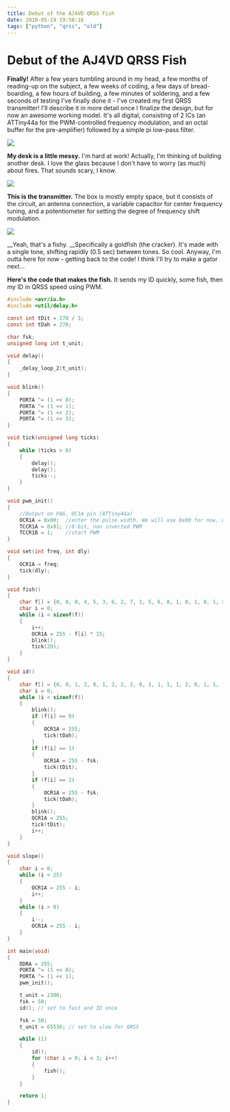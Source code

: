 ```yaml
---
title: Debut of the AJ4VD QRSS Fish
date: 2010-05-19 19:58:16
tags: ["python", "qrss", "old"]
---
```


# Debut of the AJ4VD QRSS Fish

__Finally!__ After a few years tumbling around in my head, a few months of reading-up on the subject, a few weeks of coding, a few days of bread-boarding, a few hours of building, a few minutes of soldering, and a few seconds of testing I've finally done it - I've created my first QRSS transmitter! I'll describe it in more detail once I finalize the design, but for now an awesome working model. It's all digital, consisting of 2 ICs (an ATTiny44a for the PWM-controlled frequency modulation, and an octal buffer for the pre-amplifier) followed by a simple pi low-pass filter.

<div class="text-center img-border">

[![](qrss-desk_thumb.jpg)](qrss-desk.jpg)

</div>

__My desk is a little messy.__ I'm hard at work! Actually, I'm thinking of building another desk. I love the glass because I don't have to worry (as much) about fires. That sounds scary, I know.

<div class="text-center img-border">

[![](qrss-transmitter_thumb.jpg)](qrss-transmitter.jpg)

</div>

__This is the transmitter.__ The box is mostly empty space, but it consists of the circuit, an antenna connection, a variable capacitor for center frequency tuning, and a potentiometer for setting the degree of frequency shift modulation.

<div class="text-center img-border">

[![](qrss-fish_thumb.jpg)](qrss-fish.png)

</div>

__Yeah, that's a fishy. __Specifically a goldfish (the cracker). It's made with a single tone, shifting rapidly (0.5 sec) between tones. So cool. Anyway, I'm outta here for now - getting back to the code! I think I'll try to make a gator next...

__Here's the code that makes the fish.__ It sends my ID quickly, some fish, then my ID in QRSS speed using PWM.

```c
#include <avr/io.h>
#include <util/delay.h>

const int tDit = 270 / 3;
const int tDah = 270;

char fsk;
unsigned long int t_unit;

void delay()
{
    _delay_loop_2(t_unit);
}

void blink()
{
    PORTA ^= (1 << 0);
    PORTA ^= (1 << 1);
    PORTA ^= (1 << 2);
    PORTA ^= (1 << 3);
}

void tick(unsigned long ticks)
{
    while (ticks > 0)
    {
        delay();
        delay();
        ticks--;
    }
}

void pwm_init()
{
    //Output on PA6, OC1A pin (ATTiny44a)
    OCR1A = 0x00;  //enter the pulse width. We will use 0x00 for now, which is 0 power.
    TCCR1A = 0x81; //8-bit, non inverted PWM
    TCCR1B = 1;    //start PWM
}

void set(int freq, int dly)
{
    OCR1A = freq;
    tick(dly);
}

void fish()
{
    char f[] = {0, 0, 0, 4, 5, 3, 6, 2, 7, 1, 5, 6, 8, 1, 8, 1, 8, 1, 8, 1, 8, 2, 7, 3, 6, 2, 7, 1, 8, 1, 8, 4, 5, 2, 3, 6, 7, 0, 0, 0};
    char i = 0;
    while (i < sizeof(f))
    {
        i++;
        OCR1A = 255 - f[i] * 15;
        blink();
        tick(20);
    }
}

void id()
{
    char f[] = {0, 0, 1, 2, 0, 1, 2, 2, 2, 0, 1, 1, 1, 1, 2, 0, 1, 1, 1, 2, 0, 2, 1, 1, 0, 0};
    char i = 0;
    while (i < sizeof(f))
    {
        blink();
        if (f[i] == 0)
        {
            OCR1A = 255;
            tick(tDah);
        }
        if (f[i] == 1)
        {
            OCR1A = 255 - fsk;
            tick(tDit);
        }
        if (f[i] == 2)
        {
            OCR1A = 255 - fsk;
            tick(tDah);
        }
        blink();
        OCR1A = 255;
        tick(tDit);
        i++;
    }
}

void slope()
{
    char i = 0;
    while (i < 25)
    {
        OCR1A = 255 - i;
        i++;
    }
    while (i > 0)
    {
        i--;
        OCR1A = 255 - i;
    }
}

int main(void)
{
    DDRA = 255;
    PORTA ^= (1 << 0);
    PORTA ^= (1 << 1);
    pwm_init();

    t_unit = 2300;
    fsk = 50;
    id(); // set to fast and ID once

    fsk = 50;
    t_unit = 65536; // set to slow for QRSS

    while (1)
    {
        id();
        for (char i = 0; i < 3; i++)
        {
            fish();
        }
    }

    return 1;
}
```

